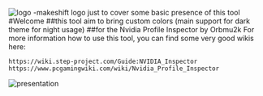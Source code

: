 ![logo](https://cdn.discordapp.com/attachments/813523588127916082/814940012143181834/unknown.png)
-makeshift logo just to cover some basic presence of this tool
#Welcome
##this tool aim to bring custom colors (main support for dark theme for night usage)
##for the Nvidia Profile Inspector by Orbmu2k
For more information how to use this tool, you can find some very good wikis here:

	https://wiki.step-project.com/Guide:NVIDIA_Inspector
	https://www.pcgamingwiki.com/wiki/Nvidia_Profile_Inspector

![presentation](https://cdn.discordapp.com/attachments/813523588127916082/814189537970487382/unknown.png)